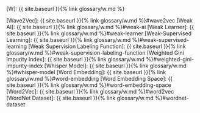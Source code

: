 [W]: {{ site.baseurl }}{% link glossary/w.md %}

[Wave2Vec]: {{ site.baseurl }}{% link glossary/w.md %}#wave2vec
[Weak AI]: {{ site.baseurl }}{% link glossary/w.md %}#weak-ai
[Weak Learner]: {{ site.baseurl }}{% link glossary/w.md %}#weak-learner
[Weak-Supervised Learning]: {{ site.baseurl }}{% link glossary/w.md %}#weak-supervised-learning
[Weak Supervision Labeling Function]: {{ site.baseurl }}{% link glossary/w.md %}#weak-supervision-labeling-function
[Weighted Gini Impurity Index]: {{ site.baseurl }}{% link glossary/w.md %}#weighted-gini-impurity-index
[Whisper Model]: {{ site.baseurl }}{% link glossary/w.md %}#whisper-model
[Word Embedding]: {{ site.baseurl }}{% link glossary/w.md %}#word-embedding
[Word Embedding Space]: {{ site.baseurl }}{% link glossary/w.md %}#word-embedding-space
[Word2Vec]: {{ site.baseurl }}{% link glossary/w.md %}#word2vec
[WordNet Dataset]: {{ site.baseurl }}{% link glossary/w.md %}#wordnet-dataset
